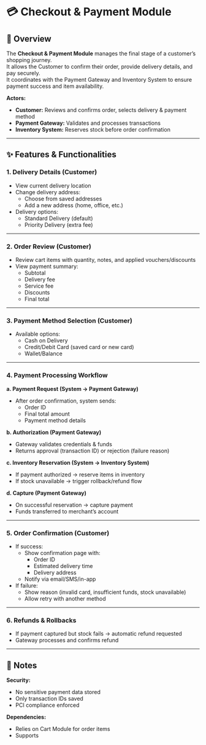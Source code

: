 # 💳 Checkout & Payment Module

## 📌 Overview

The **Checkout & Payment Module** manages the final stage of a customer’s shopping journey.  
It allows the Customer to confirm their order, provide delivery details, and pay securely.  
It coordinates with the Payment Gateway and Inventory System to ensure payment success and item availability.

**Actors:**
- **Customer:** Reviews and confirms order, selects delivery & payment method
- **Payment Gateway:** Validates and processes transactions
- **Inventory System:** Reserves stock before order confirmation

---

## ✨ Features & Functionalities

### 1. Delivery Details (Customer)
- View current delivery location
- Change delivery address:
  - Choose from saved addresses
  - Add a new address (home, office, etc.)
- Delivery options:
  - Standard Delivery (default)
  - Priority Delivery (extra fee)

---

### 2. Order Review (Customer)
- Review cart items with quantity, notes, and applied vouchers/discounts
- View payment summary:
  - Subtotal
  - Delivery fee
  - Service fee
  - Discounts
  - Final total

---

### 3. Payment Method Selection (Customer)
- Available options:
  - Cash on Delivery
  - Credit/Debit Card (saved card or new card)
  - Wallet/Balance

---

### 4. Payment Processing Workflow

**a. Payment Request (System → Payment Gateway)**
- After order confirmation, system sends:
  - Order ID
  - Final total amount
  - Payment method details

**b. Authorization (Payment Gateway)**
- Gateway validates credentials & funds
- Returns approval (transaction ID) or rejection (failure reason)

**c. Inventory Reservation (System → Inventory System)**
- If payment authorized → reserve items in inventory
- If stock unavailable → trigger rollback/refund flow

**d. Capture (Payment Gateway)**
- On successful reservation → capture payment
- Funds transferred to merchant’s account

---

### 5. Order Confirmation (Customer)
- If success:
  - Show confirmation page with:
    - Order ID
    - Estimated delivery time
    - Delivery address
  - Notify via email/SMS/in-app
- If failure:
  - Show reason (invalid card, insufficient funds, stock unavailable)
  - Allow retry with another method

---

### 6. Refunds & Rollbacks
- If payment captured but stock fails → automatic refund requested
- Gateway processes and confirms refund

---

## 📌 Notes

**Security:**
- No sensitive payment data stored
- Only transaction IDs saved
- PCI compliance enforced

**Dependencies:**
- Relies on Cart Module for order items
- Supports